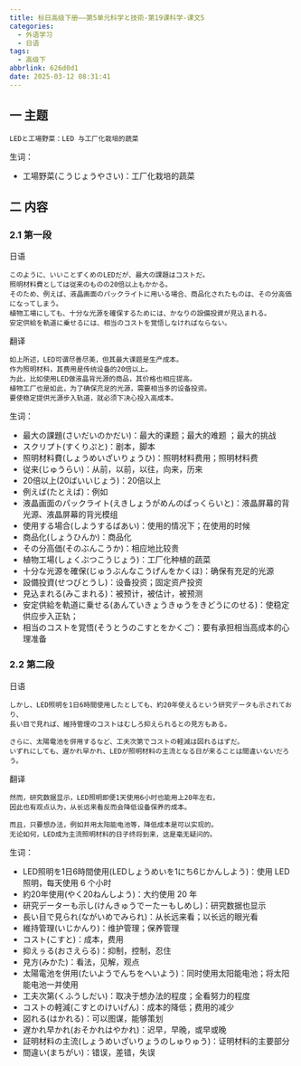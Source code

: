 ```yaml
---
title: 标日高级下册——第5单元科学と技術-第19课科学-课文5
categories:
  - 外语学习
  - 日语
tags:
  - 高级下
abbrlink: 626d0d1
date: 2025-03-12 08:31:41
---
```

## 一 主题

```
LEDと工場野菜：LED 与工厂化栽培的蔬菜
```

<!--more-->

生词：

* 工場野菜(こうじょうやさい)：工厂化栽培的蔬菜

## 二  内容

### 2.1 第一段

日语

```
このように、いいことずくめのLEDだが、最大の課題はコストだ。
照明材料費としては従来のものの20倍以上もかかる。
そのため、例えば、液晶画面のパックライトに用いる場合、商品化されたものは、その分高価になってしまう。
植物工場にしても、十分な光源を確保するためには、かなりの設備投資が見込まれる。
安定供給を軌道に乗せるには、相当のコストを覚悟しなければならない。
```

翻译

```
如上所述，LED可谓尽善尽美，但其最大课题是生产成本。
作为照明材料，其费用是传统设备的20倍以上。
为此，比如使用LED做液晶背光源的商品，其价格也相应提高。
植物工厂也是如此，为了确保充足的光源，需要相当多的设备投资。
要使稳定提供光源步入轨道，就必须下决心投入高成本。
```

生词：

* 最大の課題(さいだいのかだい)：最大的课题；最大的难题 ；最大的挑战
* スクリプト(すくりぷと)：剧本，脚本
* 照明材料費(しょうめいざいりょうひ)：照明材料费用；照明材料费
* 従来(じゅうらい)：从前，以前，以往，向来，历来
* 20倍以上(20ばいいじょう)：20倍以上
* 例えば(たとえば)：例如
* 液晶画面のパックライト(えきしょうがめんのぱっくらいと)：液晶屏幕的背光源、液晶屏幕的背光模组
* 使用する場合(しようするばあい)：使用的情况下；在使用的时候
* 商品化(しょうひんか)：商品化
* その分高価(そのぶんこうか)：相应地比较贵
* 植物工場(しょくぶつこうじょう)：工厂化种植的蔬菜
* 十分な光源を確保(じゅうぶんなこうげんをかくほ)：确保有充足的光源
* 設備投資(せつびとうし)：设备投资；固定资产投资
* 見込まれる(みこまれる)：被预计，被估计，被预测
* 安定供給を軌道に乗せる(あんていきょうきゅうをきどうにのせる)：使稳定供应步入正轨；
* 相当のコストを覚悟(そうとうのこすとをかくご)：要有承担相当高成本的心理准备

### 2.2 第二段

日语

```
しかし、LED照明を1日6時間使用したとしても、約20年使えるという研究データも示されており、
長い目で見れば、維持管理のコストはむしろ抑えられるとの見方もある。

さらに、太陽電池を併用するなど、工夫次第でコストの軽減は図れるはずだ。
いずれにしても、遅かれ早かれ、LEDが照明材料の主流となる日が来ることは間違いないだろう。
```

翻译

```
然而，研究数据显示，LED照明即便1天使用6小时也能用上20年左右，
因此也有观点认为，从长远来看反而会降低设备保养的成本。

而且，只要想办法，例如并用太阳能电池等，降低成本是可以实现的。
无论如何，LED成为主流照明材料的日子终将到来，这是毫无疑问的。
```

生词：

* LED照明を1日6時間使用(LEDしょうめいを1にち6じかんしよう)：使用 LED 照明，每天使用 6 个小时
* 約20年使用(やく20ねんしよう)：大约使用 20 年
* 研究データーも示し(けんきゅうでーたーもしめし)：研究数据也显示
* 長い目で見られ(ながいめでみられ)：从长远来看；以长远的眼光看
* 維持管理(いじかんり)：维护管理；保养管理
* コスト(こすと)：成本，费用
* 抑えㇻる(おさえらる)：抑制，控制，忍住
* 見方(みかた)：看法，见解，观点
* 太陽電池を併用(たいようでんちをへいよう)：同时使用太阳能电池；将太阳能电池一并使用
* 工夫次第(くふうしだい)：取决于想办法的程度；全看努力的程度 
* コストの軽減(こすとのけいげん)：成本的降低；费用的减少
* 図れる(はかれる)：可以图谋，能够策划
* 遅かれ早かれ(おそかれはやかれ)：迟早，早晚，或早或晚
* 証明材料の主流(しょうめいざいりょうのしゅりゅう)：证明材料的主要部分
* 間違い(まちがい)：错误，差错，失误